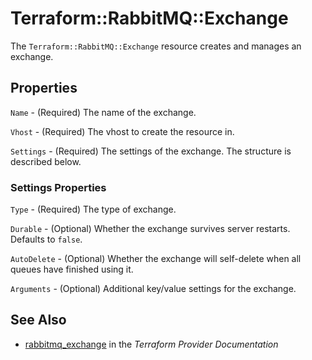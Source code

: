 # Terraform::RabbitMQ::Exchange

The ``Terraform::RabbitMQ::Exchange`` resource creates and manages an exchange.

## Properties

`Name` - (Required) The name of the exchange.

`Vhost` - (Required) The vhost to create the resource in.

`Settings` - (Required) The settings of the exchange. The structure is described below.

### Settings Properties

`Type` - (Required) The type of exchange.

`Durable` - (Optional) Whether the exchange survives server restarts. Defaults to `false`.

`AutoDelete` - (Optional) Whether the exchange will self-delete when all queues have finished using it.

`Arguments` - (Optional) Additional key/value settings for the exchange.


## See Also

* [rabbitmq_exchange](https://www.terraform.io/docs/providers/rabbitmq/r/exchange.html) in the _Terraform Provider Documentation_